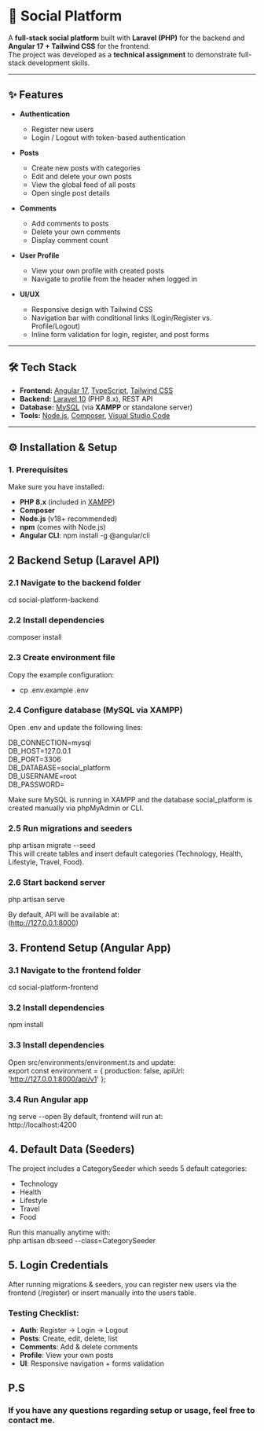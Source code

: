 # 🚀 Social Platform

A **full-stack social platform** built with **Laravel (PHP)** for the backend and **Angular 17 + Tailwind CSS** for the frontend.  
The project was developed as a **technical assignment** to demonstrate full-stack development skills.

---

## ✨ Features

- **Authentication**
  - Register new users
  - Login / Logout with token-based authentication

- **Posts**
  - Create new posts with categories
  - Edit and delete your own posts
  - View the global feed of all posts
  - Open single post details

- **Comments**
  - Add comments to posts
  - Delete your own comments
  - Display comment count

- **User Profile**
  - View your own profile with created posts
  - Navigate to profile from the header when logged in

- **UI/UX**
  - Responsive design with Tailwind CSS
  - Navigation bar with conditional links (Login/Register vs. Profile/Logout)
  - Inline form validation for login, register, and post forms

---

## 🛠️ Tech Stack

- **Frontend:** [Angular 17](https://angular.io/), [TypeScript](https://www.typescriptlang.org/), [Tailwind CSS](https://tailwindcss.com/)  
- **Backend:** [Laravel 10](https://laravel.com/) (PHP 8.x), REST API  
- **Database:** [MySQL](https://www.mysql.com/) (via **XAMPP** or standalone server)  
- **Tools:** [Node.js](https://nodejs.org/), [Composer](https://getcomposer.org/), [Visual Studio Code](https://code.visualstudio.com/)  

---

## ⚙️ Installation & Setup

### 1. Prerequisites
Make sure you have installed:
- **PHP 8.x** (included in [XAMPP](https://www.apachefriends.org/))
- **Composer**
- **Node.js** (v18+ recommended)
- **npm** (comes with Node.js)
- **Angular CLI**: npm install -g @angular/cli

## 2️ Backend Setup (Laravel API)

### 2.1 Navigate to the backend folder
cd social-platform-backend

### 2.2 Install dependencies
composer install
### 2.3 Create environment file
Copy the example configuration:
- cp .env.example .env

### 2.4 Configure database (MySQL via XAMPP)
Open .env and update the following lines:

DB_CONNECTION=mysql <br>
DB_HOST=127.0.0.1 <br>
DB_PORT=3306 <br>
DB_DATABASE=social_platform <br>
DB_USERNAME=root <br>
DB_PASSWORD= <br>

Make sure MySQL is running in XAMPP and the database social_platform is created manually via phpMyAdmin or CLI.
### 2.5 Run migrations and seeders
php artisan migrate --seed <br>
This will create tables and insert default categories (Technology, Health, Lifestyle, Travel, Food).

### 2.6 Start backend server
php artisan serve <br>

By default, API will be available at: <br>
(http://127.0.0.1:8000)

## 3. Frontend Setup (Angular App)
### 3.1 Navigate to the frontend folder
cd social-platform-frontend

### 3.2 Install dependencies
npm install

### 3.3 Install dependencies
Open src/environments/environment.ts and update: <br>
export const environment = {
  production: false,
  apiUrl: 'http://127.0.0.1:8000/api/v1'
};


### 3.4 Run Angular app
ng serve --open
By default, frontend will run at: <br>
http://localhost:4200


## 4. Default Data (Seeders)
The project includes a CategorySeeder which seeds 5 default categories: <br>
- Technology
- Health
- Lifestyle
- Travel
- Food <br>

Run this manually anytime with: <br>
php artisan db:seed --class=CategorySeeder

## 5. Login Credentials
After running migrations & seeders, you can register new users via the frontend (/register) or insert manually into the users table.


### Testing Checklist:
- **Auth**: Register → Login → Logout
- **Posts**: Create, edit, delete, list
- **Comments**: Add & delete comments
- **Profile**: View your own posts
- **UI**: Responsive navigation + forms validation

## P.S
### If you have any questions regarding setup or usage, feel free to contact me.












